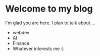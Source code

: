 # Welcome to my blog

I'm glad you are here. I plan to talk about ...

+ webdev
+ AI
+ Finance
+ Whatever interests me :)
